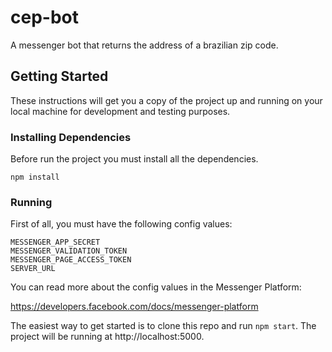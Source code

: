 # cep-bot
A messenger bot that returns the address of a brazilian zip code.

## Getting Started

These instructions will get you a copy of the project up and running on your local machine for development and testing purposes.

### Installing Dependencies

Before run the project you must install all the dependencies.

```
npm install
```

### Running

First of all, you must have the following config values:

```
MESSENGER_APP_SECRET
MESSENGER_VALIDATION_TOKEN
MESSENGER_PAGE_ACCESS_TOKEN
SERVER_URL
```

You can read more about the config values in the Messenger Platform:

https://developers.facebook.com/docs/messenger-platform


The easiest way to get started is to clone this repo and run ```npm start```. The project will be running at http://localhost:5000.